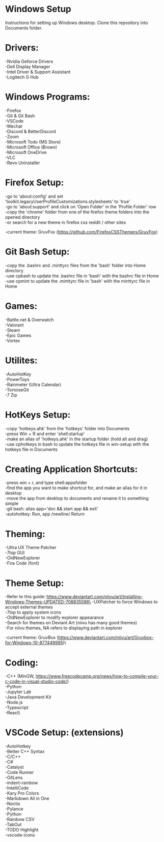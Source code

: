 # Windows Setup

Instructions for setting up Windows desktop. Clone this repository into Documents folder.

# Drivers:

-Nvidia Geforce Drivers\
-Dell Display Manager\
-Intel Driver & Support Assistant\
-Logitech G Hub

# Windows Programs:

-Firefox\
-Git & Git Bash\
-VSCode\
-Wechat\
-Discord & BetterDiscord\
-Zoom\
-Microsoft Todo (MS Store)\
-Microsoft Office (Brown)\
-Microsoft OneDrive\
-VLC\
-Revo Uninstaller

# Firefox Setup:

-go to 'about:config' and set 'toolkit.legacyUserProfileCustomizations.stylesheets' to 'true'\
-go to 'about:support' and click on 'Open Folder' in the 'Profile Folder' row\
-copy the 'chrome' folder from one of the firefox theme folders into the opened directory\
-or search for a new theme in firefox css reddit / other sites

-current theme: GruvFox (https://github.com/FirefoxCSSThemers/GruvFox)

# Git Bash Setup:

-copy the .bashrc and .minttyrc files from the 'bash' folder into Home directory\
-use cpbash to update the .bashrc file in 'bash' with the bashrc file in Home\
-use cpmint to update the .minttyrc file in 'bash' with the minttyrc file in Home

# Games:

-Battle.net & Overwatch\
-Valorant\
-Steam\
-Epic Games\
-Vortex

# Utilites:

-AutoHotKey\
-PowerToys\
-Rainmeter (Ultra Calendar)\
-TortoiseGit\
-7 Zip

# HotKeys Setup:

-copy 'hotkeys.ahk' from the 'hotkeys' folder into Documents\
-press Win + R and enter 'shell:startup'\
-make an alias of 'hotkeys.ahk' in the startup folder (hold alt and drag)\
-use cphotkeys in bash to update the hotkeys file in win-setup with the hotkeys file in Documents

# Creating Application Shortcuts:

-press win + r, and type shell:appsfolder\
-find the app you want to make shortcut for, and make an alias for it in desktop\
-move the app from desktop to documents and rename it to something simple\
-git bash: alias app='doc && start app && exit'\
-autohotkey: Run, app /newline/ Return

# Theming:

-Ultra UX Theme Patcher\
-7tsp GUI\
-OldNewExplorer\
-Fira Code (font)

# Theme Setup:

-Refer to this guide: https://www.deviantart.com/niivu/art/Installing-Windows-Themes-UPDATED-708835586\
-UXPatcher to force Windows to accept external themes\
-7tsp to apply system icons\
-OldNewExplorer to modify explorer appearance\
-Search for themes on Deviant Art (niivu has many good themes)\
-For niivu themes, NA refers to displaying path in explorer

-current theme: GruvBox (https://www.deviantart.com/niivu/art/Gruvbox-for-Windows-10-877449995)\

# Coding:

-C++ (MinGW, https://www.freecodecamp.org/news/how-to-compile-your-c-code-in-visual-studio-code/)\
-Python\
-Jupyter Lab\
-Java Development Kit\
-Node.js\
-Typescript\
-React\

# VSCode Setup: (extensions)

-AutoHotkey\
-Better C++ Syntax\
-C/C++\
-C#\
-Catalyst\
-Code Runner\
-GitLens\
-indent-rainbow\
-IntelliCode\
-Kary Pro Colors\
-Markdown All in One\
-Noctis\
-Pylance\
-Python\
-Rainbow CSV\
-TabOut\
-TODO Highlight\
-vscode-icons
